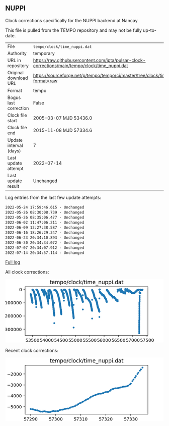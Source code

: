 
## NUPPI

Clock corrections specifically for the NUPPI backend at Nancay

This file is pulled from the TEMPO repository and may not be fully up-to-date.

|     |     |
|:--- |:--- |
| File | `tempo/clock/time_nuppi.dat` |
| Authority | temporary |
| URL in repository | <https://raw.githubusercontent.com/ipta/pulsar-clock-corrections/main/tempo/clock/time_nuppi.dat> |
| Original download URL | <https://sourceforge.net/p/tempo/tempo/ci/master/tree/clock/time_nuppi.dat?format=raw> |
| Format | tempo |
| Bogus last correction | False |
| Clock file start | 2005-03-07 MJD 53436.0 |
| Clock file end | 2015-11-08 MJD 57334.6 |
| Update interval (days) | 7 |
| Last update attempt | 2022-07-14 |
| Last update result | Unchanged |

Log entries from the last few update attempts:
```
2022-05-24 17:59:46.615 - Unchanged
2022-05-26 08:30:08.739 - Unchanged
2022-05-26 08:35:06.477 - Unchanged
2022-06-02 11:47:06.211 - Unchanged
2022-06-09 13:27:38.587 - Unchanged
2022-06-16 18:26:29.347 - Unchanged
2022-06-23 20:34:10.893 - Unchanged
2022-06-30 20:34:34.072 - Unchanged
2022-07-07 20:34:07.912 - Unchanged
2022-07-14 20:34:57.114 - Unchanged
```
[Full log](https://raw.githubusercontent.com/ipta/pulsar-clock-corrections/main/log/tempo/clock/time_nuppi.dat.log)


All clock corrections:

![plot of all clock corrections](time_nuppi.dat.png "All corrections")

Recent clock corrections:

![plot of recent clock corrections](time_nuppi.dat.short.png "Recent corrections")

